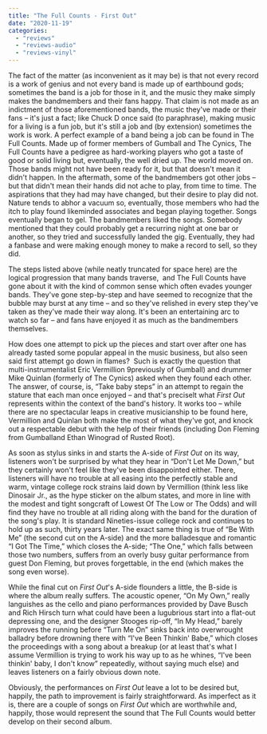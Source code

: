 ```yaml
---
title: "The Full Counts - First Out"
date: "2020-11-19"
categories: 
  - "reviews"
  - "reviews-audio"
  - "reviews-vinyl"
---
```


The fact of the matter (as inconvenient as it may be) is that not every record is a work of genius and not every band is made up of earthbound gods; sometimes the band is a job for those in it, and the music they make simply makes the bandmembers and their fans happy. That claim is not made as an indictment of those aforementioned bands, the music they've made or their fans – it's just a fact; like Chuck D once said (to paraphrase), making music for a living is a fun job, but it's still a job and (by extension) sometimes the work is work. A perfect example of a band being a job can be found in The Full Counts. Made up of former members of Gumball and The Cynics, The Full Counts have a pedigree as hard-working players who got a taste of good or solid living but, eventually, the well dried up. The world moved on. Those bands might not have been ready for it, but that doesn't mean it didn't happen. In the aftermath, some of the bandmembers got other jobs – but that didn't mean their hands did not ache to play, from time to time. The aspirations that they had may have changed, but their desire to play did not. Nature tends to abhor a vacuum so, eventually, those members who had the itch to play found likeminded associates and began playing together. Songs eventually began to gel. The bandmembers liked the songs. Somebody mentioned that they could probably get a recurring night at one bar or another, so they tried and successfully landed the gig. Eventually, they had a fanbase and were making enough money to make a record to sell, so they did.

The steps listed above (while neatly truncated for space here) are the logical progression that many bands traverse,  and The Full Counts have gone about it with the kind of common sense which often evades younger bands. They've gone step-by-step and have seemed to recognize that the bubble may burst at any time – and so they've relished in every step they've taken as they've made their way along. It's been an entertaining arc to watch so far – and fans have enjoyed it as much as the bandmembers themselves.

How does one attempt to pick up the pieces and start over after one has already tasted some popular appeal in the music business, but also seen said first attempt go down in flames?  Such is exactly the question that multi-instrumentalist Eric Vermillion 9previously of Gumball) and drummer Mike Quinlan (formerly of The Cynics) asked when they found each other. The answer, of course, is, “Take baby steps” in an attempt to regain the stature that each man once enjoyed – and that's preciselt what _First Out_ represents within the context of the band's history. It works too – while there are no spectacular leaps in creative musicianship to be found here, Vermillion and Quinlan both make the most of what they've got, and knock out a respectable debut with the help of their friends (including Don Fleming from Gumballand Ethan Winograd of Rusted Root).

As soon as stylus sinks in and starts the A-side of _First Out_ on its way, listeners won't be surprised by what they hear in “Don't Let Me Down,” but they certainly won't feel like they've been disappointed either. There, listeners will have no trouble at all easing into the perfectly stable and warm, vintage college rock strains laid down by Vermillion (think less like Dinosair Jr., as the hype sticker on the album states, and more in line with the modest and tight songcraft of Lowest Of The Low or The Odds) and will find they have no trouble at all riding along with the band for the duration of the song's play. It is standard Nineties-issue college rock and continues to hold up as such, thirty years later. The exact same thing is true of “Be With Me” (the second cut on the A-side) and the more balladesque and romantic “I Got The Time,” which closes the A-side; “The One,” which falls between those two numbers, suffers from an overly busy guitar performance from guest Don Fleming, but proves forgettable, in the end (which makes the song even worse).

While the final cut on _First Out_'s A-side flounders a little, the B-side is where the album really suffers. The acoustic opener, “On My Own,” really languishes as the cello and piano performances provided by Dave Busch and Rich Hirsch turn what could have been a lugubrious start into a flat-out depressing one, and the designer Stooges rip-off, “In My Head,” barely improves the running before “Turn Me On” sinks back into overwrought balladry before drowning there with “I've Been Thinkin' Babe,” which closes the proceedings with a song about a breakup (or at least that's what I assume Vermillion is trying to work his way up to as he whines, “I've been thinkin' baby, I don't know” repeatedly, without saying much else) and leaves listeners on a fairly obvious down note.

Obviously, the performances on _First Out_ leave a lot to be desired but, happily, the path to improvement is fairly straightforward. As imperfect as it is, there are a couple of songs on _First Out_ which are worthwhile and, happily, those would represent the sound that The Full Counts would better develop on their second album.
